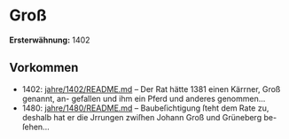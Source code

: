 # Groß

**Ersterwähnung:** 1402

## Vorkommen
- 1402: [jahre/1402/README.md](../jahre/1402/README.md) – Der Rat hätte 1381 einen Kärrner, Groß genannt, an-
gefallen und ihm ein Pferd und anderes genommen...
- 1480: [jahre/1480/README.md](../jahre/1480/README.md) – Baubeſichtigung ſteht dem Rate zu, deshalb hat er die
Jrrungen zwiſhen Johann Groß und Grüneberg be-
ſehen...
